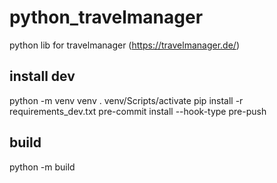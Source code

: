 # python_travelmanager
python lib for travelmanager (https://travelmanager.de/)

## install dev
python -m venv venv
. venv/Scripts/activate
pip install -r requirements_dev.txt
pre-commit install --hook-type pre-push

## build
python -m build
